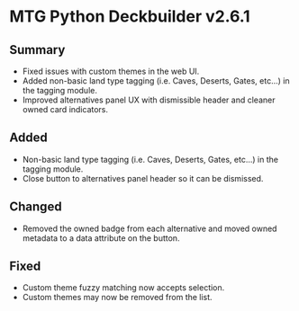 # MTG Python Deckbuilder v2.6.1

## Summary
- Fixed issues with custom themes in the web UI.
- Added non-basic land type tagging (i.e. Caves, Deserts, Gates, etc...) in the tagging module.
- Improved alternatives panel UX with dismissible header and cleaner owned card indicators.

## Added
- Non-basic land type tagging (i.e. Caves, Deserts, Gates, etc...) in the tagging module.
- Close button to alternatives panel header so it can be dismissed.

## Changed
- Removed the owned badge from each alternative and moved owned metadata to a data attribute on the button.

## Fixed
- Custom theme fuzzy matching now accepts selection.
- Custom themes may now be removed from the list.

